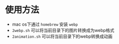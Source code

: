 # 使用方法

- mac os下通过 `homebrew` 安装 `webp`
- `2webp.sh` 可以将当前目录下的图片转换成为webp格式
- `2animation.sh` 可以将当前目录下的webp转换成动画
